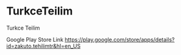# TurkceTeilim
Turkce Teilim

Google Play Store Link
https://play.google.com/store/apps/details?id=zakuto.tehilimtr&hl=en_US
